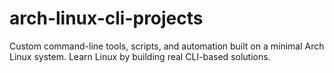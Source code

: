 # arch-linux-cli-projects
Custom command-line tools, scripts, and automation built on a minimal Arch Linux system. Learn Linux by building real CLI-based solutions.
